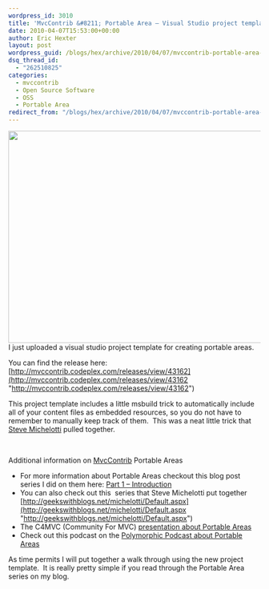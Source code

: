 ```yaml
---
wordpress_id: 3010
title: 'MvcContrib &#8211; Portable Area – Visual Studio project template'
date: 2010-04-07T15:53:00+00:00
author: Eric Hexter
layout: post
wordpress_guid: /blogs/hex/archive/2010/04/07/mvccontrib-portable-area-visual-studio-project-template.aspx
dsq_thread_id:
  - "262510825"
categories:
  - mvccontrib
  - Open Source Software
  - OSS
  - Portable Area
redirect_from: "/blogs/hex/archive/2010/04/07/mvccontrib-portable-area-visual-studio-project-template.aspx/"
---
```

<img style="margin: 0px 0px 0px 20px" align="right" src="http://www.fas.org/man/dod-101/sys/land/m-60a1-avlb-dvic336.jpg" width="640" height="424" />I just uploaded a visual studio project template for creating portable areas.&#160; 

You can find the release here: [http://mvccontrib.codeplex.com/releases/view/43162](http://mvccontrib.codeplex.com/releases/view/43162 "http://mvccontrib.codeplex.com/releases/view/43162")

This project template includes a little msbuild trick to automatically include all of your content files as embedded resources, so you do not have to remember to manually keep track of them.&#160; This was a neat little trick that [Steve Michelotti](http://geekswithblogs.net/michelotti/Default.aspx) pulled together.

&#160;

Additional information on <a href="http://www.mvccontrib.org" target="_blank">MvcContrib</a> Portable Areas

  * For more information about Portable Areas checkout this blog post series I did on them here: [Part 1 – Introduction](http://www.lostechies.com/blogs/hex/archive/2009/11/01/asp-net-mvc-portable-areas-via-mvccontrib.aspx) 
  * You can also check out this&#160; series that Steve Michelotti put together [http://geekswithblogs.net/michelotti/Default.aspx](http://geekswithblogs.net/michelotti/Default.aspx "http://geekswithblogs.net/michelotti/Default.aspx") 
  * The C4MVC (Community For MVC) [presentation about Portable Areas](http://www.viddler.com/explore/c4mvc/videos/11) 
  * Check out this podcast on the [Polymorphic Podcast about Portable Areas](http://weblogs.asp.net/craigshoemaker/archive/2010/01/07/podcast-portable-areas-with-jeffrey-palermo-and-eric-hexter.aspx) 

As time permits I will put together a walk through using the new project template.&#160; It is really pretty simple if you read through the Portable Area series on my blog.